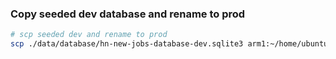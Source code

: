 

### Copy seeded dev database and rename to prod

```bash
# scp seeded dev and rename to prod
scp ./data/database/hn-new-jobs-database-dev.sqlite3 arm1:~/home/ubuntu~/traefik-proxy/apps/hn-new-jobs/data/database/hn-new-jobs-database-prod.sqlite3

```